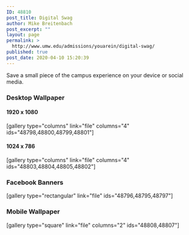 ```yaml
---
ID: 48810
post_title: Digital Swag
author: Mike Breitenbach
post_excerpt: ""
layout: page
permalink: >
  http://www.umw.edu/admissions/youarein/digital-swag/
published: true
post_date: 2020-04-10 15:20:39
---
```

Save a small piece of the campus experience on your device or social media.
<h3>Desktop Wallpaper</h3>
<h4>1920 x 1080</h4>
[gallery type="columns" link="file" columns="4" ids="48798,48800,48799,48801"]
<h4>1024 x 786</h4>
[gallery type="columns" link="file" columns="4" ids="48803,48804,48805,48802"]
<h3>Facebook Banners</h3>
[gallery type="rectangular" link="file" ids="48796,48795,48797"]
<h3>Mobile Wallpaper</h3>
[gallery type="square" link="file" columns="2" ids="48808,48807"]